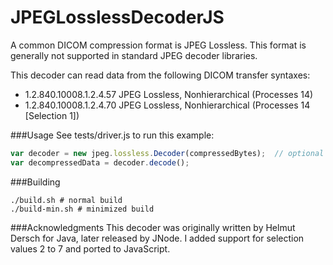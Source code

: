 JPEGLosslessDecoderJS
=====
A common DICOM compression format is JPEG Lossless.  This format is generally not supported in standard JPEG decoder libraries. 

This decoder can read data from the following DICOM transfer syntaxes:

- 1.2.840.10008.1.2.4.57    JPEG Lossless, Nonhierarchical (Processes 14)
- 1.2.840.10008.1.2.4.70    JPEG Lossless, Nonhierarchical (Processes 14 [Selection 1])

###Usage
See tests/driver.js to run this example:

```javascript
var decoder = new jpeg.lossless.Decoder(compressedBytes);  // optional second parameter to specify 1 or 2 byte output
var decompressedData = decoder.decode();
```

###Building
```shell
./build.sh # normal build
./build-min.sh # minimized build
```

###Acknowledgments
This decoder was originally written by Helmut Dersch for Java, later released by JNode.  I added support for selection values 2 to 7 and ported to JavaScript.

